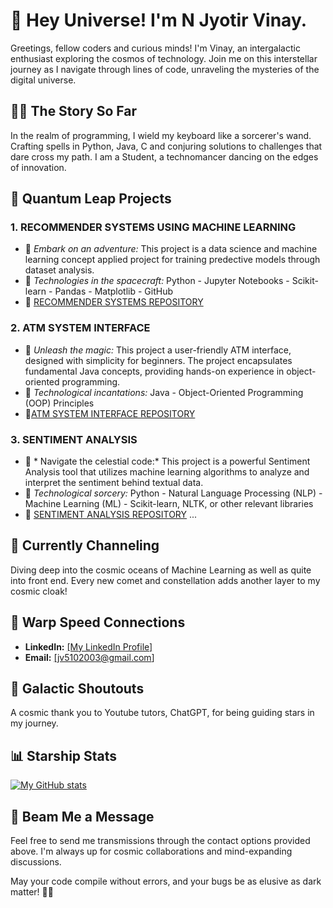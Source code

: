 # 🚀 Hey Universe! I'm N Jyotir Vinay.

Greetings, fellow coders and curious minds! I'm Vinay, an intergalactic enthusiast exploring the cosmos of technology. Join me on this interstellar journey as I navigate through lines of code, unraveling the mysteries of the digital universe.

## 👨‍💻 The Story So Far

In the realm of programming, I wield my keyboard like a sorcerer's wand. Crafting spells in Python, Java, C and conjuring solutions to challenges that dare cross my path. I am a Student, a technomancer dancing on the edges of innovation.

## 🌌 Quantum Leap Projects

### 1. RECOMMENDER SYSTEMS USING MACHINE LEARNING 
   - 🌟 *Embark on an adventure:* This project is a data science and machine learning concept applied project for training predective models through dataset analysis.
   - 🚀 *Technologies in the spacecraft:*  Python - Jupyter Notebooks - Scikit-learn - Pandas - Matplotlib - GitHub
   - 🔗 [RECOMMENDER SYSTEMS REPOSITORY](https://github.com/NJVinay/Recommender_System)

### 2. ATM SYSTEM INTERFACE 
   - 🌟 *Unleash the magic:* This project a user-friendly ATM interface, designed with simplicity for beginners. The project encapsulates fundamental Java concepts, providing hands-on experience in object-oriented programming.
   - 🚀 *Technological incantations:*  Java - Object-Oriented Programming (OOP) Principles
   - 🔗[ATM SYSTEM INTERFACE REPOSITORY](https://github.com/NJVinay/oibsip_taskno3)

### 3. SENTIMENT ANALYSIS
   - 🌟 * Navigate the celestial code:* This project is a powerful Sentiment Analysis tool that utilizes machine learning algorithms to analyze and interpret the sentiment behind textual data.
   - 🚀 *Technological sorcery:*  Python - Natural Language Processing (NLP) - Machine Learning (ML) - Scikit-learn, NLTK, or other relevant libraries
   - 🔗 [SENTIMENT ANALYSIS REPOSITORY](https://github.com/NJVinay/Sentiment_Analysis)
...

## 🌱 Currently Channeling

Diving deep into the cosmic oceans of Machine Learning as well as quite into front end. Every new comet and constellation adds another layer to my cosmic cloak!

## 🚀 Warp Speed Connections

- **LinkedIn:** [[My LinkedIn Profile]](https://www.linkedin.com/in/naram-jyotir-vinay-055766220/)
- **Email:** [[jv5102003@gmail.com]](jv5102003@gmail.com)

## 🎉 Galactic Shoutouts

A cosmic thank you to Youtube tutors, ChatGPT,  for being guiding stars in my journey.

## 📊 Starship Stats

[![My GitHub stats](https://github-readme-stats.vercel.app/api?username=NJVinay&show_icons=true&hide=contribs,prs&count_private=true&theme=highcontrast)](https://github.com/NJVinay/github-readme-stats)

## 📡 Beam Me a Message

Feel free to send me transmissions through the contact options provided above. I'm always up for cosmic collaborations and mind-expanding discussions.

May your code compile without errors, and your bugs be as elusive as dark matter! 🌌🚀

<!---
NJVinay/NJVinay is a ✨ special ✨ repository because its `README.md` (this file) appears on your GitHub profile.
You can click the Preview link to take a look at your changes.
--->
